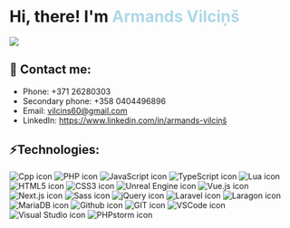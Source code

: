 <style>
    h1 {
        border-bottom: none;
    }
</style>

<h1>Hi, there! I'm <span style="color:lightblue;">Armands Vilciņš</span></h1>

<a href="https://git.io/typing-svg">
    <img src="https://readme-typing-svg.demolab.com?font=Fira+Code&weight=600&pause=1000&color=AAB0B6&center=false&width=435&height=35&lines=Full-stack+web+and+game+developer;2%2B+years+of+coding+experience;Always+learning+new+things"/>
</a>

## 📖 Contact me:
- Phone: +371 26280303
- Secondary phone: +358 0404496896
- Email: vilcins60@gmail.com
- LinkedIn: https://www.linkedin.com/in/armands-vilciņš

## ⚡Technologies:
<p>
    <img src="https://img.shields.io/badge/C%2B%2B-00599C?style=for-the-badge&logo=c%2B%2B&logoColor=white" alt="Cpp icon">
    <img src="https://img.shields.io/badge/PHP-777BB4?style=for-the-badge&logo=php&logoColor=white" alt="PHP icon">
    <img src="https://img.shields.io/badge/JavaScript-323330?style=for-the-badge&logo=javascript&logoColor=F7DF1E" alt="JavaScript icon">
    <img src="https://img.shields.io/badge/TypeScript-007ACC?style=for-the-badge&logo=typescript&logoColor=white"alt="TypeScript icon">
    <img src="https://img.shields.io/badge/Lua-2C2D72?style=for-the-badge&logo=lua&logoColor=white"alt="Lua icon">
    <img src="https://img.shields.io/badge/HTML5-E34F26?style=for-the-badge&logo=html5&logoColor=white" alt="HTML5 icon">
    <img src="https://img.shields.io/badge/CSS3-1572B6?style=for-the-badge&logo=css3&logoColor=white"alt="CSS3 icon">
    <img src="https://img.shields.io/badge/-Unreal%20Engine-313131?style=for-the-badge&logo=unreal-engine&logoColor=white"alt="Unreal Engine icon">
    <img src="https://img.shields.io/badge/Vue%20js-35495E?style=for-the-badge&logo=vuedotjs&logoColor=4FC08D"alt="Vue.js icon">
    <img src="https://img.shields.io/badge/next%20js-000000?style=for-the-badge&logo=nextdotjs&logoColor=white"alt="Next.js icon">
    <img src="https://img.shields.io/badge/Sass-CC6699?style=for-the-badge&logo=sass&logoColor=white"alt="Sass icon">
    <img src="https://img.shields.io/badge/jQuery-0769AD?style=for-the-badge&logo=jquery&logoColor=white"alt="jQuery icon">
    <img src="https://img.shields.io/badge/Laravel-FF2D20?style=for-the-badge&logo=laravel&logoColor=white" alt="Laravel icon">
    <img src="https://img.shields.io/badge/Laragon-0E83CD?style=for-the-badge&logo=Laragon&logoColor=white" alt="Laragon icon">
    <img src="https://img.shields.io/badge/MariaDB-003545?style=for-the-badge&logo=mariadb&logoColor=white"alt="MariaDB icon">
    <img src="https://img.shields.io/badge/GitHub-100000?style=for-the-badge&logo=github&logoColor=white"alt="Github icon">
    <img src="https://img.shields.io/badge/GIT-E44C30?style=for-the-badge&logo=git&logoColor=white"alt="GIT icon">
    <img src="https://img.shields.io/badge/VSCode-0078D4?style=for-the-badge&logo=visual%20studio%20code&logoColor=white"alt="VSCode icon">
    <img src="https://img.shields.io/badge/Visual_Studio-5C2D91?style=for-the-badge&logo=visual%20studio&logoColor=white"alt="Visual Studio icon">
    <img src="https://img.shields.io/badge/-PHPStorm-181717?style=for-the-badge&logo=phpstorm&logoColor=white"alt="PHPstorm icon">
</p>